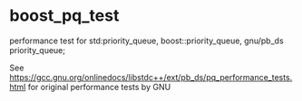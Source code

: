 # boost_pq_test
performance test for std:priority_queue, boost::priority_queue, gnu/pb_ds priority_queue;  

See https://gcc.gnu.org/onlinedocs/libstdc++/ext/pb_ds/pq_performance_tests.html for original performance tests by GNU
